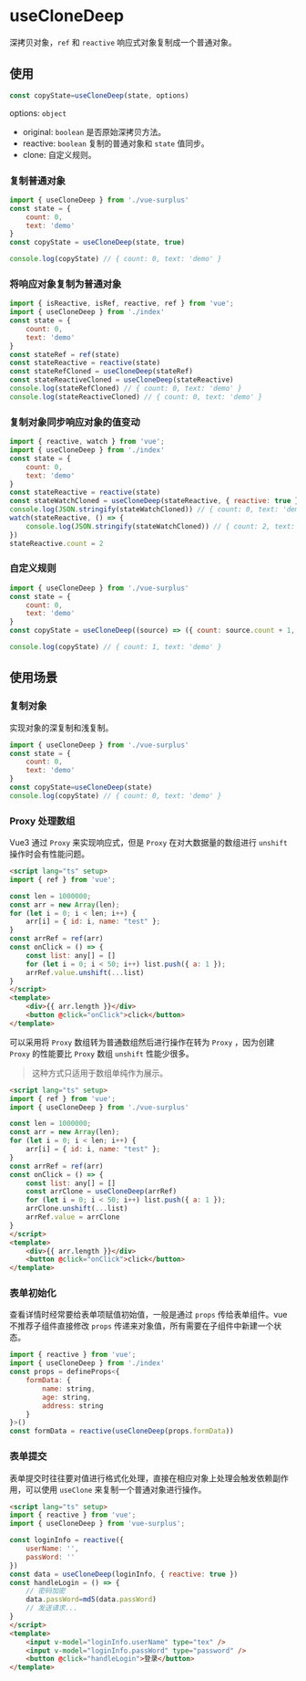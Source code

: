 
# useCloneDeep

深拷贝对象，`ref` 和 `reactive` 响应式对象复制成一个普通对象。

## 使用

```js
const copyState=useCloneDeep(state, options)
```

options: `object`

- original: `boolean` 是否原始深拷贝方法。
- reactive: `boolean` 复制的普通对象和 `state` 值同步。
- clone: 自定义规则。

### 复制普通对象

```js
import { useCloneDeep } from './vue-surplus'
const state = {
    count: 0,
    text: 'demo'
}
const copyState = useCloneDeep(state, true) 

console.log(copyState) // { count: 0, text: 'demo' }

```

### 将响应对象复制为普通对象

```js
import { isReactive, isRef, reactive, ref } from 'vue';
import { useCloneDeep } from './index'
const state = {
    count: 0,
    text: 'demo'
}
const stateRef = ref(state)
const stateReactive = reactive(state)
const stateRefCloned = useCloneDeep(stateRef)
const stateReactiveCloned = useCloneDeep(stateReactive)
console.log(stateRefCloned) // { count: 0, text: 'demo' }
console.log(stateReactiveCloned) // { count: 0, text: 'demo' }
```

### 复制对象同步响应对象的值变动

```js
import { reactive, watch } from 'vue';
import { useCloneDeep } from './index'
const state = {
    count: 0,
    text: 'demo'
}
const stateReactive = reactive(state)
const stateWatchCloned = useCloneDeep(stateReactive, { reactive: true })
console.log(JSON.stringify(stateWatchCloned)) // { count: 0, text: 'demo' }
watch(stateReactive, () => {
    console.log(JSON.stringify(stateWatchCloned)) // { count: 2, text: 'demo' }
})
stateReactive.count = 2
```

### 自定义规则

```js
import { useCloneDeep } from './vue-surplus'
const state = {
    count: 0,
    text: 'demo'
}
const copyState = useCloneDeep((source) => ({ count: source.count + 1, text: source.text }))

console.log(copyState) // { count: 1, text: 'demo' }

```

## 使用场景

### 复制对象

实现对象的深复制和浅复制。

```js
import { useCloneDeep } from './vue-surplus'
const state = {
    count: 0,
    text: 'demo'
}
const copyState=useCloneDeep(state)
console.log(copyState) // { count: 0, text: 'demo' }
```

### Proxy 处理数组

Vue3 通过 `Proxy` 来实现响应式，但是 `Proxy` 在对大数据量的数组进行 `unshift` 操作时会有性能问题。

```html
<script lang="ts" setup>
import { ref } from 'vue';

const len = 1000000;
const arr = new Array(len);
for (let i = 0; i < len; i++) {
    arr[i] = { id: i, name: "test" };
}
const arrRef = ref(arr)
const onClick = () => {
    const list: any[] = []
    for (let i = 0; i < 50; i++) list.push({ a: 1 });
    arrRef.value.unshift(...list)
}
</script>
<template>
    <div>{{ arr.length }}</div>
    <button @click="onClick">click</button>
</template>
```

可以采用将 `Proxy` 数组转为普通数组然后进行操作在转为 `Proxy` ，因为创建 `Proxy` 的性能要比 `Proxy` 数组 `unshift` 性能少很多。

> 这种方式只适用于数组单纯作为展示。

```html
<script lang="ts" setup>
import { ref } from 'vue';
import { useCloneDeep } from './vue-surplus'

const len = 1000000;
const arr = new Array(len);
for (let i = 0; i < len; i++) {
    arr[i] = { id: i, name: "test" };
}
const arrRef = ref(arr)
const onClick = () => {
    const list: any[] = []
    const arrClone = useCloneDeep(arrRef)
    for (let i = 0; i < 50; i++) list.push({ a: 1 });
    arrClone.unshift(...list)
    arrRef.value = arrClone
}
</script>
<template>
    <div>{{ arr.length }}</div>
    <button @click="onClick">click</button>
</template>
```

### 表单初始化

查看详情时经常要给表单项赋值初始值，一般是通过 `props` 传给表单组件。vue 不推荐子组件直接修改 `props` 传递来对象值，所有需要在子组件中新建一个状态。

```js
import { reactive } from 'vue';
import { useCloneDeep } from './index'
const props = defineProps<{
    formData: {
        name: string,
        age: string,
        address: string
    }
}>()
const formData = reactive(useCloneDeep(props.formData))
```

### 表单提交

表单提交时往往要对值进行格式化处理，直接在相应对象上处理会触发依赖副作用，可以使用 `useClone` 来复制一个普通对象进行操作。

```html
<script lang="ts" setup>
import { reactive } from 'vue';
import { useCloneDeep } from 'vue-surplus';

const loginInfo = reactive({
    userName: '',
    passWord: ''
})
const data = useCloneDeep(loginInfo, { reactive: true })
const handleLogin = () => {
    // 密码加密
    data.passWord=md5(data.passWord)
    // 发送请求...
}
</script>
<template>
    <input v-model="loginInfo.userName" type="tex" />
    <input v-model="loginInfo.passWord" type="password" />
    <button @click="handleLogin">登录</button>
</template>
```
